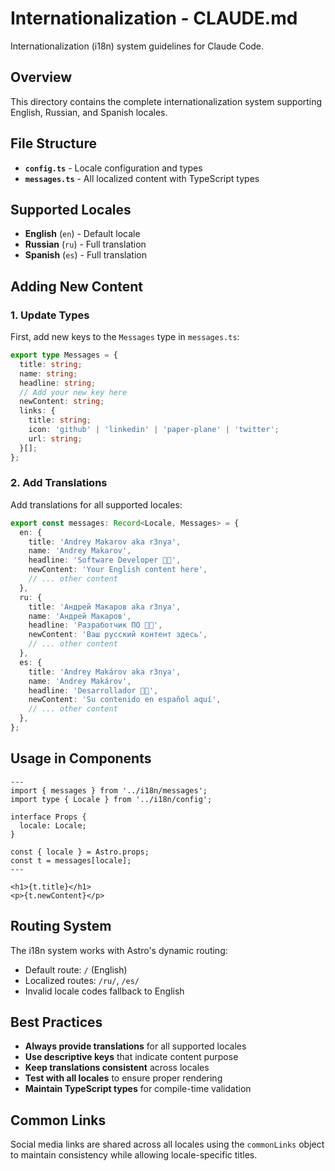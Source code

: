 # Internationalization - CLAUDE.md

Internationalization (i18n) system guidelines for Claude Code.

## Overview

This directory contains the complete internationalization system supporting English, Russian, and Spanish locales.

## File Structure

- **`config.ts`** - Locale configuration and types
- **`messages.ts`** - All localized content with TypeScript types

## Supported Locales

- **English** (`en`) - Default locale
- **Russian** (`ru`) - Full translation
- **Spanish** (`es`) - Full translation

## Adding New Content

### 1. Update Types
First, add new keys to the `Messages` type in `messages.ts`:

```typescript
export type Messages = {
  title: string;
  name: string;
  headline: string;
  // Add your new key here
  newContent: string;
  links: {
    title: string;
    icon: 'github' | 'linkedin' | 'paper-plane' | 'twitter';
    url: string;
  }[];
};
```

### 2. Add Translations
Add translations for all supported locales:

```typescript
export const messages: Record<Locale, Messages> = {
  en: {
    title: 'Andrey Makarov aka r3nya',
    name: 'Andrey Makarov',
    headline: 'Software Developer 👨‍💻',
    newContent: 'Your English content here',
    // ... other content
  },
  ru: {
    title: 'Андрей Макаров aka r3nya',
    name: 'Андрей Макаров', 
    headline: 'Разработчик ПО 👨‍💻',
    newContent: 'Ваш русский контент здесь',
    // ... other content
  },
  es: {
    title: 'Andrey Makárov aka r3nya',
    name: 'Andrey Makárov',
    headline: 'Desarrollador 👨‍💻',
    newContent: 'Su contenido en español aquí',
    // ... other content
  },
};
```

## Usage in Components

```astro
---
import { messages } from '../i18n/messages';
import type { Locale } from '../i18n/config';

interface Props {
  locale: Locale;
}

const { locale } = Astro.props;
const t = messages[locale];
---

<h1>{t.title}</h1>
<p>{t.newContent}</p>
```

## Routing System

The i18n system works with Astro's dynamic routing:
- Default route: `/` (English)
- Localized routes: `/ru/`, `/es/`
- Invalid locale codes fallback to English

## Best Practices

- **Always provide translations** for all supported locales
- **Use descriptive keys** that indicate content purpose  
- **Keep translations consistent** across locales
- **Test with all locales** to ensure proper rendering
- **Maintain TypeScript types** for compile-time validation

## Common Links

Social media links are shared across all locales using the `commonLinks` object to maintain consistency while allowing locale-specific titles.
